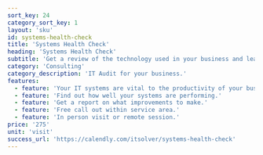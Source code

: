 ```yaml
---
sort_key: 24
category_sort_key: 1
layout: 'sku'
id: systems-health-check
title: 'Systems Health Check'
heading: 'Systems Health Check'
subtitle: 'Get a review of the technology used in your business and learn where you can make improvements.'
category: 'Consulting'
category_description: 'IT Audit for your business.'
features:
  - feature: 'Your IT systems are vital to the productivity of your business.'
  - feature: 'Find out how well your systems are performing.'
  - feature: 'Get a report on what improvements to make.'
  - feature: 'Free call out within service area.'
  - feature: 'In person visit or remote session.'
price: '275'
unit: 'visit'
success_url: 'https://calendly.com/itsolver/systems-health-check'
---
```

